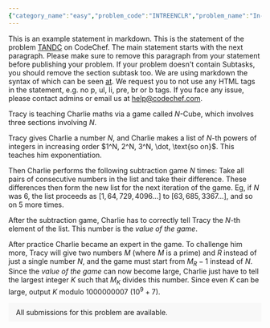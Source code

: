 ```yaml
---
{"category_name":"easy","problem_code":"INTREENCLR","problem_name":"In-tree-active Node Coloring","problemComponents":{"constraints":"- $1 \\leq T \\leq 10^4$\n- $2 \\leq N \\leq 10^5$\n- $1 \\leq U,V \\leq N$\n- The given edges form a tree\n- The sum of $Q$ over all test cases does not exceed $1.5\\cdot 10^5$","constraintsState":true,"subtasks":"- **Subtask $1$ (12 points)** : $N \\leq 250$, $Q = N^2$\n- **Subtask $2$ (20 points)** : $Q = 3N$\n- **Subtask $3$ (20 points)** : $Q = 2N$\n- **Subtask $4$ (48 points)** : $Q = \\bigg\\lfloor\\dfrac{3N}{2}\\bigg\\rfloor$\n","subtasksState":true,"inputFormat":"","inputFormatState":false,"outputFormat":"","outputFormatState":false,"sampleTestCases":{"0":{"id":1,"input":"You         Grader\n\n            2\n            3 4\n            1 2\n            1 3\n1\n            1\n3\n            2\n1\n            0\n0\n            1\n            5 7\n            1 2\n            1 3\n            2 4\n            2 5\n5\n            3\n1\n            3\n2\n            2\n1\n            0\n0\n            1","output":"","explanation":"- **Test case $1$**:\n\n![Sample 1](https://i.imgur.com/iW7dPXv.jpg)\n\n- **Test case $2$**: the initial color of nodes is shown below\n\n![Sample 2](https://i.imgur.com/r88dVKe.jpg)\n\n- Before the first query, the colors of the nodes are $\\{B,W,B,B,W\\}$.\n- After the first query, the colors of the nodes will be $\\{B,W,B,B,B\\}$ and there will be 3 edges connecting nodes of different colors $-$ $(1,2),$ $(2,4)$ and $(2,5)$.\n- After the second query, the colors of the nodes will be $\\{W,W,B,B,B\\}$ and there will be 3 edges connecting nodes of different colors $-$ $(1,3),$ $(2,4)$ and $(2,5)$.\n- After the third query, the colors of the nodes will be $\\{W,B,B,B,B\\}$ and there will be 2 edges connecting nodes of different colors $-$ $(1,3)$ and $(1,2)$.\n- After the fourth query, the colors of the nodes will be $\\{B,B,B,B,B\\}$.","isDeleted":false}}},"video_editorial_url":"https://youtu.be/qygS4m6ycRc","languages_supported":{"0":"CPP14","1":"C","2":"JAVA","3":"PYTH 3.6","4":"CPP17","5":"PYTH","6":"PYP3","7":"CS2","8":"ADA","9":"PYPY","10":"TEXT","11":"PAS fpc","12":"NODEJS","13":"RUBY","14":"PHP","15":"GO","16":"HASK","17":"TCL","18":"PERL","19":"SCALA","20":"LUA","21":"kotlin","22":"BASH","23":"JS","24":"LISP sbcl","25":"rust","26":"PAS gpc","27":"BF","28":"CLOJ","29":"R","30":"D","31":"CAML","32":"FORT","33":"ASM","34":"swift","35":"FS","36":"WSPC","37":"LISP clisp","38":"SQL","39":"SCM guile","40":"PERL6","41":"ERL","42":"CLPS","43":"ICK","44":"NICE","45":"PRLG","46":"ICON","47":"COB","48":"SCM chicken","49":"PIKE","50":"SCM qobi","51":"ST","52":"SQLQ","53":"NEM"},"max_timelimit":2,"source_sizelimit":50000,"problem_author":"jay_1048576","problem_tester":"iceknight1093","date_added":"17-12-2021","tags":{"0":"easy","1":"interactive","2":"jay_1048576","3":"ltime103"},"problem_difficulty_level":"Easy-Medium","best_tag":"","editorial_url":"https://discuss.codechef.com/problems/INTREENCLR","time":{"view_start_date":1640453400,"submit_start_date":1640453400,"visible_start_date":1640453400,"end_date":1735669800},"is_direct_submittable":false,"problemDiscussURL":"https://discuss.codechef.com/search?q=INTREENCLR","is_proctored":false,"visitedContests":{},"layout":"problem"}
---
```

This is an example statement in markdown. This is the statement of the problem [TANDC](https://codechef.com/problems/TANDC) on CodeChef. The main statement starts with the next paragraph. Please make sure to remove this paragraph from your statement before publishing your problem. If your problem doesn't contain Subtasks, you should remove the section subtask too. We are using markdown the syntax of which can be seen [at](https://github.com/showdownjs/showdown/wiki/Showdown's-Markdown-syntax). We request you to not use any HTML tags in the statement, e.g. no p, ul, li, pre, br or b tags. If you face any issue, please contact admins or email us at help@codechef.com.

Tracy is teaching Charlie maths via a game called $N$-Cube, which involves three sections involving $N$.

Tracy gives Charlie a number $N$, and Charlie makes a list of $N$-th powers of integers in increasing order $1^N, 2^N, 3^N, \dot, \text{so on}$. This teaches him exponentiation.

Then Charlie performs the following subtraction game $N$ times: Take all pairs of consecutive numbers in the list and take their difference. These differences then form the new list for the next iteration of the game. Eg, if $N$ was 6, the list proceeds as $[1, 64, 729, 4096 ... ]$ to $[63, 685, 3367 ...]$, and so on $5$ more times.

After the subtraction game, Charlie has to correctly tell Tracy the $N$-th element of the list. This number is the *value of the game*.

After practice Charlie became an expert in the game. To challenge him more, Tracy will give two numbers $M$ (where $M$ is a prime) and $R$ instead of just a single number $N$, and the game must start from $M_R - 1$ instead of $N$. Since the *value of the game* can now become large, Charlie just have to tell the largest integer $K$ such that $M_K$ divides this number. Since even $K$ can be large, output $K$ modulo 1000000007 ($10^9 + 7$).

<aside style='background: #f8f8f8;padding: 10px 15px;'><div>All submissions for this problem are available.</div></aside>